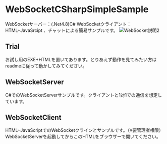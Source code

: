 # WebSocketCSharpSimpleSample
WebSocketサーバー：(.Net4.8)C# WebSocketクライアント：HTML+JavaSrcipt 、チャットによる簡易サンプルです。
![WebSocket説明2](https://user-images.githubusercontent.com/106499012/215300624-0642b107-6b67-45ff-87ca-8e162e98e9f3.gif)

## Trial
お試し用のEXE+HTMLを置いてあります。とりあえず動作を見てみたい方はreadmeに従って動かしてみてください。

## WebSocketServer
C#でのWebSocketServerサンプルです。クライアントと1対1での通信を想定しています。

## WebSocketClient
HTML+JavaScriptでのWebSocketクラインとサンプルです。（※要管理者権限）WebSocketServerを起動してからこのHTMLをブラウザーで開いてください。



